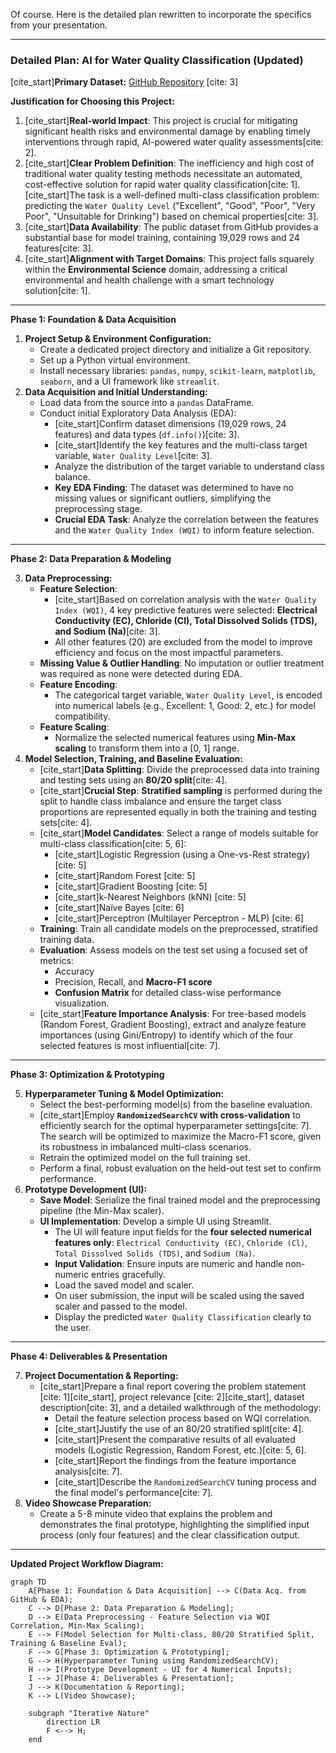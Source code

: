 Of course. Here is the detailed plan rewritten to incorporate the specifics from your presentation.

---

### **Detailed Plan: AI for Water Quality Classification (Updated)**

[cite_start]**Primary Dataset:** [GitHub Repository](https://github.com/shahsanjanav/DL-WaterQuality-Classifier) [cite: 3]

**Justification for Choosing this Project:**

1.  [cite_start]**Real-world Impact**: This project is crucial for mitigating significant health risks and environmental damage by enabling timely interventions through rapid, AI-powered water quality assessments[cite: 2].
2.  [cite_start]**Clear Problem Definition**: The inefficiency and high cost of traditional water quality testing methods necessitate an automated, cost-effective solution for rapid water quality classification[cite: 1]. [cite_start]The task is a well-defined multi-class classification problem: predicting the `Water Quality Level` ("Excellent", "Good", "Poor", "Very Poor", "Unsuitable for Drinking") based on chemical properties[cite: 3].
3.  [cite_start]**Data Availability**: The public dataset from GitHub provides a substantial base for model training, containing 19,029 rows and 24 features[cite: 3].
4.  [cite_start]**Alignment with Target Domains**: This project falls squarely within the **Environmental Science** domain, addressing a critical environmental and health challenge with a smart technology solution[cite: 1].

---

**Phase 1: Foundation & Data Acquisition**

1.  **Project Setup & Environment Configuration:**
    * Create a dedicated project directory and initialize a Git repository.
    * Set up a Python virtual environment.
    * Install necessary libraries: `pandas`, `numpy`, `scikit-learn`, `matplotlib`, `seaborn`, and a UI framework like `streamlit`.
2.  **Data Acquisition and Initial Understanding:**
    * Load data from the source into a `pandas` DataFrame.
    * Conduct initial Exploratory Data Analysis (EDA):
        * [cite_start]Confirm dataset dimensions (19,029 rows, 24 features) and data types (`df.info()`)[cite: 3].
        * [cite_start]Identify the key features and the multi-class target variable, `Water Quality Level`[cite: 3].
        * Analyze the distribution of the target variable to understand class balance.
        * **Key EDA Finding**: The dataset was determined to have no missing values or significant outliers, simplifying the preprocessing stage.
        * **Crucial EDA Task**: Analyze the correlation between the features and the `Water Quality Index (WQI)` to inform feature selection.

---

**Phase 2: Data Preparation & Modeling**

3.  **Data Preprocessing:**
    * **Feature Selection**:
        * [cite_start]Based on correlation analysis with the `Water Quality Index (WQI)`, 4 key predictive features were selected: **Electrical Conductivity (EC), Chloride (Cl), Total Dissolved Solids (TDS), and Sodium (Na)**[cite: 3].
        * All other features (20) are excluded from the model to improve efficiency and focus on the most impactful parameters.
    * **Missing Value & Outlier Handling**: No imputation or outlier treatment was required as none were detected during EDA.
    * **Feature Encoding**:
        * The categorical target variable, `Water Quality Level`, is encoded into numerical labels (e.g., Excellent: 1, Good: 2, etc.) for model compatibility.
    * **Feature Scaling**:
        * Normalize the selected numerical features using **Min-Max scaling** to transform them into a [0, 1] range.
4.  **Model Selection, Training, and Baseline Evaluation:**
    * [cite_start]**Data Splitting**: Divide the preprocessed data into training and testing sets using an **80/20 split**[cite: 4].
    * [cite_start]**Crucial Step**: **Stratified sampling** is performed during the split to handle class imbalance and ensure the target class proportions are represented equally in both the training and testing sets[cite: 4].
    * [cite_start]**Model Candidates**: Select a range of models suitable for multi-class classification[cite: 5, 6]:
        * [cite_start]Logistic Regression (using a One-vs-Rest strategy) [cite: 5]
        * [cite_start]Random Forest [cite: 5]
        * [cite_start]Gradient Boosting [cite: 5]
        * [cite_start]k-Nearest Neighbors (kNN) [cite: 5]
        * [cite_start]Naïve Bayes [cite: 6]
        * [cite_start]Perceptron (Multilayer Perceptron - MLP) [cite: 6]
    * **Training**: Train all candidate models on the preprocessed, stratified training data.
    * **Evaluation**: Assess models on the test set using a focused set of metrics:
        * Accuracy
        * Precision, Recall, and **Macro-F1 score**
        * **Confusion Matrix** for detailed class-wise performance visualization.
    * [cite_start]**Feature Importance Analysis**: For tree-based models (Random Forest, Gradient Boosting), extract and analyze feature importances (using Gini/Entropy) to identify which of the four selected features is most influential[cite: 7].

---

**Phase 3: Optimization & Prototyping**

5.  **Hyperparameter Tuning & Model Optimization:**
    * Select the best-performing model(s) from the baseline evaluation.
    * [cite_start]Employ **`RandomizedSearchCV` with cross-validation** to efficiently search for the optimal hyperparameter settings[cite: 7]. The search will be optimized to maximize the Macro-F1 score, given its robustness in imbalanced multi-class scenarios.
    * Retrain the optimized model on the full training set.
    * Perform a final, robust evaluation on the held-out test set to confirm performance.
6.  **Prototype Development (UI):**
    * **Save Model**: Serialize the final trained model and the preprocessing pipeline (the Min-Max scaler).
    * **UI Implementation**: Develop a simple UI using Streamlit.
        * The UI will feature input fields for the **four selected numerical features only**: `Electrical Conductivity (EC)`, `Chloride (Cl)`, `Total Dissolved Solids (TDS)`, and `Sodium (Na)`.
        * **Input Validation**: Ensure inputs are numeric and handle non-numeric entries gracefully.
        * Load the saved model and scaler.
        * On user submission, the input will be scaled using the saved scaler and passed to the model.
        * Display the predicted `Water Quality Classification` clearly to the user.

---

**Phase 4: Deliverables & Presentation**

7.  **Project Documentation & Reporting:**
    * [cite_start]Prepare a final report covering the problem statement [cite: 1][cite_start], project relevance [cite: 2][cite_start], dataset description[cite: 3], and a detailed walkthrough of the methodology:
        * Detail the feature selection process based on WQI correlation.
        * [cite_start]Justify the use of an 80/20 stratified split[cite: 4].
        * [cite_start]Present the comparative results of all evaluated models (Logistic Regression, Random Forest, etc.)[cite: 5, 6].
        * [cite_start]Report the findings from the feature importance analysis[cite: 7].
        * [cite_start]Describe the `RandomizedSearchCV` tuning process and the final model's performance[cite: 7].
8.  **Video Showcase Preparation:**
    * Create a 5-8 minute video that explains the problem and demonstrates the final prototype, highlighting the simplified input process (only four features) and the clear classification output.

---

**Updated Project Workflow Diagram:**

```mermaid
graph TD
    A[Phase 1: Foundation & Data Acquisition] --> C(Data Acq. from GitHub & EDA);
    C --> D[Phase 2: Data Preparation & Modeling];
    D --> E(Data Preprocessing - Feature Selection via WQI Correlation, Min-Max Scaling);
    E --> F(Model Selection for Multi-class, 80/20 Stratified Split, Training & Baseline Eval);
    F --> G[Phase 3: Optimization & Prototyping];
    G --> H(Hyperparameter Tuning using RandomizedSearchCV);
    H --> I(Prototype Development - UI for 4 Numerical Inputs);
    I --> J[Phase 4: Deliverables & Presentation];
    J --> K(Documentation & Reporting);
    K --> L(Video Showcase);

    subgraph "Iterative Nature"
        direction LR
        F <--> H;
    end
```